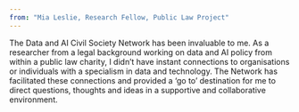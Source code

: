 ```yaml
---
from: "Mia Leslie, Research Fellow, Public Law Project"
---
```

The Data and AI  Civil Society Network has been invaluable to me. As a researcher from a legal background working on data and AI policy from within a public law charity, I didn’t have instant connections to organisations or individuals with a specialism in data and technology. The Network has facilitated these connections and provided a ‘go to’ destination for me to direct questions, thoughts and ideas in a supportive and collaborative environment.